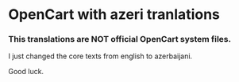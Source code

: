 # OpenCart with azeri tranlations



### This translations are NOT official OpenCart system files. 

I just changed the core texts from english to azerbaijani.

Good luck.

